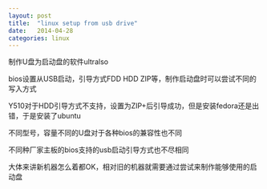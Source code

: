 ```yaml
---
layout: post
title:  "linux setup from usb drive"
date:   2014-04-28
categories: linux
---
```


制作U盘为启动盘的软件ultralso

bios设置从USB启动，引导方式FDD HDD ZIP等，制作启动盘时可以尝试不同的写入方式

Y510对于HDD引导方式不支持，设置为ZIP+后引导成功，但是安装fedora还是出错，于是安装了ubuntu

不同型号，容量不同的U盘对于各种bios的兼容性也不同

不同种厂家主板的bios支持的usb启动引导方式也不尽相同

大体来讲新机器怎么着都OK，相对旧的机器就需要通过尝试来制作能够使用的启动盘